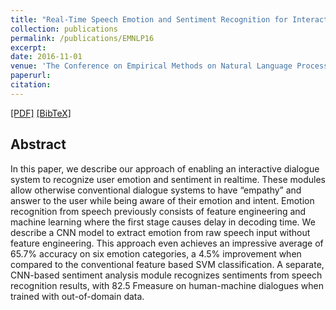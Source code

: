 ```yaml
---
title: "Real-Time Speech Emotion and Sentiment Recognition for Interactive Dialogue Systems"
collection: publications
permalink: /publications/EMNLP16
excerpt: 
date: 2016-11-01
venue: 'The Conference on Empirical Methods on Natural Language Processing. (EMNLP)'
paperurl: 
citation: 
---
```

[[PDF]](http://aclweb.org/anthology/D16-1110) 
<a href="https://scholar.googleusercontent.com/scholar.bib?q=info:AL_PtWU_WIkJ:scholar.google.com/&output=citation&scisig=AAGBfm0AAAAAWwd1nGS9cXWVwZS4wLDhmS78fDLPi8MJ&scisf=4&ct=citation&cd=-1&hl=en" target="_blank">[BibTeX]</a>  

## Abstract
In this paper, we describe our approach of enabling an interactive dialogue system to recognize user emotion and sentiment in realtime. These modules allow otherwise conventional dialogue systems to have “empathy” and answer to the user while being aware of their emotion and intent. Emotion recognition from speech previously consists of feature engineering and machine learning where the first stage causes delay in decoding time. We describe a CNN model to extract emotion from raw speech input without feature engineering. This approach even achieves an impressive average of 65.7% accuracy on six emotion categories, a 4.5% improvement when compared to the conventional feature based SVM classification. A separate, CNN-based sentiment analysis module recognizes sentiments from speech recognition results, with 82.5 Fmeasure on human-machine dialogues when trained with out-of-domain data.